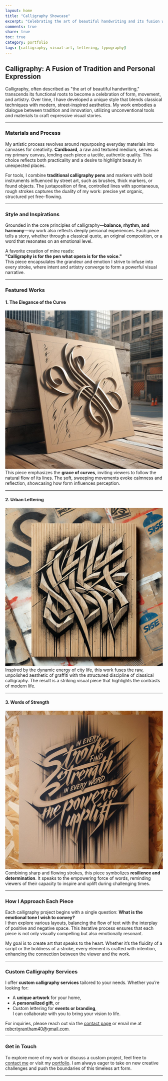 ```yaml
---
layout: home
title: "Calligraphy Showcase"
excerpt: "Celebrating the art of beautiful handwriting and its fusion with personal expression."
comments: true
share: true
toc: true
category: portfolio
tags: [calligraphy, visual-art, lettering, typography]
---
```


## Calligraphy: A Fusion of Tradition and Personal Expression

Calligraphy, often described as "the art of beautiful handwriting," transcends its functional roots to become a celebration of form, movement, and artistry. Over time, I have developed a unique style that blends classical techniques with modern, street-inspired aesthetics. My work embodies a dialogue between tradition and innovation, utilizing unconventional tools and materials to craft expressive visual stories.

---

### Materials and Process

My artistic process revolves around repurposing everyday materials into canvases for creativity. **Cardboard**, a raw and textured medium, serves as my primary canvas, lending each piece a tactile, authentic quality. This choice reflects both practicality and a desire to highlight beauty in unexpected places.

For tools, I combine **traditional calligraphy pens** and markers with bold instruments influenced by street art, such as brushes, thick markers, or found objects. The juxtaposition of fine, controlled lines with spontaneous, rough strokes captures the duality of my work: precise yet organic, structured yet free-flowing.

---

### Style and Inspirations

Grounded in the core principles of calligraphy—**balance, rhythm, and harmony**—my work also reflects deeply personal experiences. Each piece tells a story, whether through a classical quote, an original composition, or a word that resonates on an emotional level.

A favorite creation of mine reads:  
**"Calligraphy is for the pen what opera is for the voice."**  
This piece encapsulates the grandeur and emotion I strive to infuse into every stroke, where intent and artistry converge to form a powerful visual narrative.

---

### Featured Works

#### **1. The Elegance of the Curve**  
![Curved Calligraphy Example](assets/images/elegant_calligraphy.png)  
This piece emphasizes the **grace of curves**, inviting viewers to follow the natural flow of its lines. The soft, sweeping movements evoke calmness and reflection, showcasing how form influences perception.

---

#### **2. Urban Lettering**  
![Urban Calligraphy Example](assets/images/urban_calligraphy.png)  
Inspired by the dynamic energy of city life, this work fuses the raw, unpolished aesthetic of graffiti with the structured discipline of classical calligraphy. The result is a striking visual piece that highlights the contrasts of modern life.

---

#### **3. Words of Strength**  
![Strength Calligraphy Example](assets/images/strength_calligraphy.png)  
Combining sharp and flowing strokes, this piece symbolizes **resilience and determination**. It speaks to the empowering force of words, reminding viewers of their capacity to inspire and uplift during challenging times.

---

### How I Approach Each Piece

Each calligraphy project begins with a single question: **What is the emotional tone I wish to convey?**  
I then explore various layouts, balancing the flow of text with the interplay of positive and negative space. This iterative process ensures that each piece is not only visually compelling but also emotionally resonant.

My goal is to create art that speaks to the heart. Whether it’s the fluidity of a script or the boldness of a stroke, every element is crafted with intention, enhancing the connection between the viewer and the work.

---

### Custom Calligraphy Services

I offer **custom calligraphy services** tailored to your needs. Whether you’re looking for:
- A **unique artwork** for your home,
- A **personalized gift**, or
- Custom lettering for **events or branding**,  
I can collaborate with you to bring your vision to life.

For inquiries, please reach out via the [contact page](../contact) or email me at [robertgrantham40@gmail.com](mailto:robertgrantham40@gmail.com).

---

### Get in Touch

To explore more of my work or discuss a custom project, feel free to [contact me](../contact) or visit my [portfolio](../portfolio). I am always eager to take on new creative challenges and push the boundaries of this timeless art form.

---
